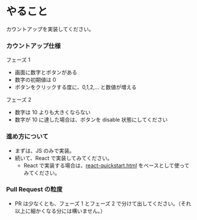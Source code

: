 # やること

カウントアップを実装してください。

### カウントアップ仕様

フェーズ 1

- 画面に数字とボタンがある
- 数字の初期値は 0
- ボタンをクリックする度に、0,1,2,... と数値が増える

フェーズ 2

- 数字は 10 よりも大きくならない
- 数字が 10 に達した場合は、ボタンを disable 状態にしてください

### 進め方について

- まずは、JS のみで実装。
- 続いて、React で実装してみてください。
  - React で実装する場合は、[react-quickstart.html](./react-quickstart.html) をベースとして使ってみてください。

### Pull Request の粒度

- PR は少なくとも、フェーズ 1 とフェーズ 2 で分けて出してください。（それ以上に細かくなる分には構いません。）
